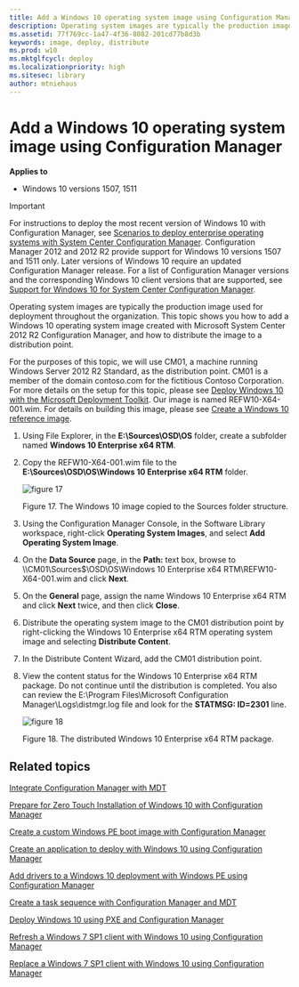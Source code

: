 ```yaml
---
title: Add a Windows 10 operating system image using Configuration Manager (Windows 10)
description: Operating system images are typically the production image used for deployment throughout the organization.
ms.assetid: 77f769cc-1a47-4f36-8082-201cd77b8d3b
keywords: image, deploy, distribute
ms.prod: w10
ms.mktglfcycl: deploy
ms.localizationpriority: high
ms.sitesec: library
author: mtniehaus
---
```


# Add a Windows 10 operating system image using Configuration Manager


**Applies to**

-   Windows 10 versions 1507, 1511

>[!IMPORTANT]
>For instructions to deploy the most recent version of Windows 10 with Configuration Manager, see [Scenarios to deploy enterprise operating systems with System Center Configuration Manager](https://docs.microsoft.com/sccm/osd/deploy-use/scenarios-to-deploy-enterprise-operating-systems). 
>Configuration Manager 2012 and 2012 R2 provide support for Windows 10 versions 1507 and 1511 only. Later versions of Windows 10 require an updated Configuration Manager release. For a list of Configuration Manager versions and the corresponding Windows 10 client versions that are supported, see [Support for Windows 10 for System Center Configuration Manager](https://docs.microsoft.com/sccm/core/plan-design/configs/support-for-windows-10).

Operating system images are typically the production image used for deployment throughout the organization. This topic shows you how to add a Windows 10 operating system image created with Microsoft System Center 2012 R2 Configuration Manager, and how to distribute the image to a distribution point.

For the purposes of this topic, we will use CM01, a machine running Windows Server 2012 R2 Standard, as the distribution point. CM01 is a member of the domain contoso.com for the fictitious Contoso Corporation. For more details on the setup for this topic, please see [Deploy Windows 10 with the Microsoft Deployment Toolkit](../deploy-windows-mdt/deploy-windows-10-with-the-microsoft-deployment-toolkit.md). Our image is named REFW10-X64-001.wim. For details on building this image, please see [Create a Windows 10 reference image](../deploy-windows-mdt/create-a-windows-10-reference-image.md).

1.  Using File Explorer, in the **E:\\Sources\\OSD\\OS** folder, create a subfolder named **Windows 10 Enterprise x64 RTM**.

2.  Copy the REFW10-X64-001.wim file to the **E:\\Sources\\OSD\\OS\\Windows 10 Enterprise x64 RTM** folder.

    ![figure 17](../images/fig17-win10image.png)

    Figure 17. The Windows 10 image copied to the Sources folder structure.

3.  Using the Configuration Manager Console, in the Software Library workspace, right-click **Operating System Images**, and select **Add Operating System Image**.

4.  On the **Data Source** page, in the **Path:** text box, browse to \\\\CM01\\Sources$\\OSD\\OS\\Windows 10 Enterprise x64 RTM\\REFW10-X64-001.wim and click **Next**.

5.  On the **General** page, assign the name Windows 10 Enterprise x64 RTM and click **Next** twice, and then click **Close**.

6.  Distribute the operating system image to the CM01 distribution point by right-clicking the Windows 10 Enterprise x64 RTM operating system image and selecting **Distribute Content**.

7.  In the Distribute Content Wizard, add the CM01 distribution point.

8.  View the content status for the Windows 10 Enterprise x64 RTM package. Do not continue until the distribution is completed. You also can review the E:\\Program Files\\Microsoft Configuration Manager\\Logs\\distmgr.log file and look for the **STATMSG: ID=2301** line.

    ![figure 18](../images/fig18-distwindows.png)

    Figure 18. The distributed Windows 10 Enterprise x64 RTM package.

## Related topics


[Integrate Configuration Manager with MDT](../deploy-windows-mdt/integrate-configuration-manager-with-mdt.md)

[Prepare for Zero Touch Installation of Windows 10 with Configuration Manager](prepare-for-zero-touch-installation-of-windows-10-with-configuration-manager.md)

[Create a custom Windows PE boot image with Configuration Manager](create-a-custom-windows-pe-boot-image-with-configuration-manager.md)

[Create an application to deploy with Windows 10 using Configuration Manager](create-an-application-to-deploy-with-windows-10-using-configuration-manager.md)

[Add drivers to a Windows 10 deployment with Windows PE using Configuration Manager](add-drivers-to-a-windows-10-deployment-with-windows-pe-using-configuration-manager.md)

[Create a task sequence with Configuration Manager and MDT](../deploy-windows-mdt/create-a-task-sequence-with-configuration-manager-and-mdt.md)

[Deploy Windows 10 using PXE and Configuration Manager](deploy-windows-10-using-pxe-and-configuration-manager.md)

[Refresh a Windows 7 SP1 client with Windows 10 using Configuration Manager](refresh-a-windows-7-client-with-windows-10-using-configuration-manager.md)

[Replace a Windows 7 SP1 client with Windows 10 using Configuration Manager](replace-a-windows-7-client-with-windows-10-using-configuration-manager.md)